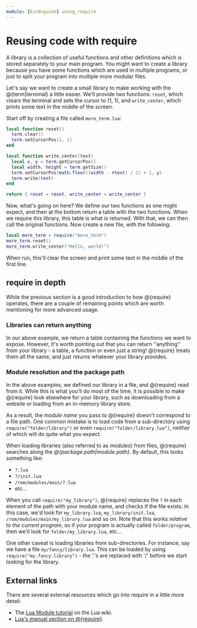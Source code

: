 ```yaml
---
module: [kind=guide] using_require
---
```


# Reusing code with require
A library is a collection of useful functions and other definitions which is stored separately to your main program. You
might want to create a library because you have some functions which are used in multiple programs, or just to split
your program into multiple more modular files.

Let's say we want to create a small library to make working with the @{term|terminal} a little easier. We'll provide two
functions: `reset`, which clears the terminal and sets the cursor to (1, 1), and `write_center`, which prints some text
in the middle of the screen.

Start off by creating a file called `more_term.lua`:

```lua {data-snippet=more_term}
local function reset()
  term.clear()
  term.setCursorPos(1, 1)
end

local function write_center(text)
  local x, y = term.getCursorPos()
  local width, height = term.getSize()
  term.setCursorPos(math.floor((width - #text) / 2) + 1, y)
  term.write(text)
end

return { reset = reset, write_center = write_center }
```

Now, what's going on here? We define our two functions as one might expect, and then at the bottom return a table with
the two functions. When we require this library, this table is what is returned. With that, we can then call the
original functions. Now create a new file, with the following:

```lua {data-mount=more_term:more_term.lua}
local more_term = require("more_term")
more_term.reset()
more_term.write_center("Hello, world!")
```

When run, this'll clear the screen and print some text in the middle of the first line.

## require in depth
While the previous section is a good introduction to how @{require} operates, there are a couple of remaining points
which are worth mentioning for more advanced usage.

### Libraries can return anything
In our above example, we return a table containing the functions we want to expose. However, it's worth pointing out
that you can return ''anything'' from your library - a table, a function or even just a string! @{require} treats them
all the same, and just returns whatever your library provides.

### Module resolution and the package path
In the above examples, we defined our library in a file, and @{require} read from it. While this is what you'll do most
of the time, it is possible to make @{require} look elsewhere for your library, such as downloading from a website or
loading from an in-memory library store.

As a result, the *module name* you pass to @{require} doesn't correspond to a file path. One common mistake is to load
code from a sub-directory using `require("folder/library")` or even `require("folder/library.lua")`, neither of which
will do quite what you expect.

When loading libraries (also referred to as *modules*) from files, @{require} searches along the *@{package.path|module
path}*. By default, this looks something like:

* `?.lua`
* `?/init.lua`
* `/rom/modules/main/?.lua`
* etc...

When you call `require("my_library")`, @{require} replaces the `?` in each element of the path with your module name, and
checks if the file exists. In this case, we'd look for `my_library.lua`, `my_library/init.lua`,
`/rom/modules/main/my_library.lua` and so on. Note that this works *relative to the current program*, so if your
program is actually called `folder/program`, then we'll look for `folder/my_library.lua`, etc...

One other caveat is loading libraries from sub-directories. For instance, say we have a file
`my/fancy/library.lua`. This can be loaded by using `require("my.fancy.library")` - the '.'s are replaced with '/'
before we start looking for the library.

## External links
There are several external resources which go into require in a little more detail:

 - The [Lua Module tutorial](http://lua-users.org/wiki/ModulesTutorial) on the Lua wiki.
 - [Lua's manual section on @{require}](https://www.lua.org/manual/5.1/manual.html#pdf-require).
